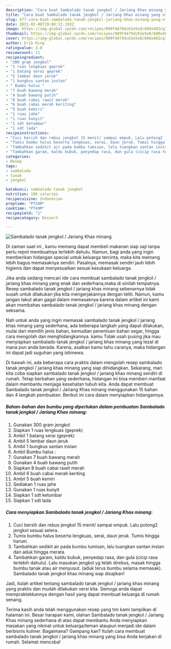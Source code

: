 ```yaml
---
description: "Cara buat Sambalado tanak jengkol / Jariang Khas minang yang nikmat dan Mudah Dibuat"
title: "Cara buat Sambalado tanak jengkol / Jariang Khas minang yang nikmat dan Mudah Dibuat"
slug: 477-cara-buat-sambalado-tanak-jengkol-jariang-khas-minang-yang-nikmat-dan-mudah-dibuat
date: 2021-02-06T19:08:13.193Z
image: https://img-global.cpcdn.com/recipes/009f4479dc61e5e0/680x482cq70/sambalado-tanak-jengkol-jariang-khas-minang-foto-resep-utama.jpg
thumbnail: https://img-global.cpcdn.com/recipes/009f4479dc61e5e0/680x482cq70/sambalado-tanak-jengkol-jariang-khas-minang-foto-resep-utama.jpg
cover: https://img-global.cpcdn.com/recipes/009f4479dc61e5e0/680x482cq70/sambalado-tanak-jengkol-jariang-khas-minang-foto-resep-utama.jpg
author: Erik King
ratingvalue: 3.8
reviewcount: 11
recipeingredient:
- "300 gram jengkol"
- "1 ruas lengkuas geprek"
- "1 batang serai geprek"
- "5 lembar daun jeruk"
- "1 bungkus santan instan"
- " Bumbu halus "
- "7 buah bawang merah"
- "4 buah bawang putih"
- "8 buah cabai rawit merah"
- "6 buah cabai merah keriting"
- "5 buah kemiri"
- "1 ruas jahe"
- "1 ruas kunyit"
- "1 sdt ketumbar"
- "1 sdt lada"
recipeinstructions:
- "Cuci bersih dan rebus jengkol 15 menit/ sampai empuk. Lalu potong2 jengkol sesuai selera."
- "Tumis bumbu halus beserta lengkuas, serai, daun jeruk. Tumis hingga harum."
- "Tambahkan sedikit air pada bumbu tumisan, lalu tuangkan santan instan dan aduk hingga merata."
- "Tambahkan garam, kaldu bubuk, penyedap rasa, dan gula (cicip rasa terlebih dahulu). Lalu masukan jengkol yg telah direbus, masak hingga bumbu tanak atau air menyusut. (aduk terus bumbu selama memasak). Sambalado tanak jengkol khas minang siap disajikan!"
categories:
- Resep
tags:
- sambalado
- tanak
- jengkol

katakunci: sambalado tanak jengkol 
nutrition: 196 calories
recipecuisine: Indonesian
preptime: "PT34M"
cooktime: "PT49M"
recipeyield: "1"
recipecategory: Dessert

---
```



![Sambalado tanak jengkol / Jariang Khas minang](https://img-global.cpcdn.com/recipes/009f4479dc61e5e0/680x482cq70/sambalado-tanak-jengkol-jariang-khas-minang-foto-resep-utama.jpg)

Di zaman  saat ini , kamu memang dapat membeli makanan siap saji tanpa perlu repot membuatnya terlebih dahulu. Namun, bagi anda yang ingin memberikan hidangan special untuk keluarga tercinta, maka kita memang lebih bagus memasaknya sendiri. Pasalnya, memasak sendiri jauh lebih higienis dan dapat menyesuaikan sesuai kesukaan keluarga.

Jika anda sedang mencari ide cara membuat sambalado tanak jengkol / jariang khas minang yang enak dan sederhana,maka di sinilah tempatnya. Resep sambalado tanak jengkol / jariang khas minang  sebenarnya tidak susah untuk dilakukan jika kita mengerjakannya dengan teliti. Namun, kamu jangan takut akan gagal dalam memasaknya 
karena dalam artikel ini kami akan membahas sambalado tanak jengkol / jariang khas minang dengan seksama.  



Nah untuk anda yang ingin memasak sambalado tanak jengkol / jariang khas minang yang sederhana, ada beberapa langkah yang dapat dilakukan, mulai dari memilih jenis bahan, kemudian penentuan bahan segar, hingga cara mengolah dan menghidangkannya. kamu Tidak usah pusing jika mau menyiapkan sambalado tanak jengkol / jariang khas minang yang lezat di mana pun anda berada. Karena, asalkan kamu  tahu caranya, maka hidangan ini dapat jadi suguhan yang istimewa.

Di bawah ini, ada beberapa cara praktis  dalam mengolah resep sambalado tanak jengkol / jariang khas minang yang siap dihidangkan. Sekarang, mari kita coba siapkan sambalado tanak jengkol / jariang khas minang sendiri di rumah. Tetap berbahan yang sederhana, hidangan ini bisa memberi manfaat dalam membantu menjaga kesehatan tubuh kita. Anda dapat membuat Sambalado tanak jengkol / Jariang Khas minang menggunakan 15 bahan dan 4 langkah pembuatan. Berikut ini cara dalam menyiapkan hidangannya.

<!--inarticleads1-->

##### Bahan-bahan dan bumbu yang diperlukan dalam pembuatan Sambalado tanak jengkol / Jariang Khas minang:

1. Gunakan 300 gram jengkol
1. Siapkan 1 ruas lengkuas (geprek)
1. Ambil 1 batang serai (geprek)
1. Ambil 5 lembar daun jeruk
1. Ambil 1 bungkus santan instan
1. Ambil  Bumbu halus :
1. Gunakan 7 buah bawang merah
1. Gunakan 4 buah bawang putih
1. Siapkan 8 buah cabai rawit merah
1. Ambil 6 buah cabai merah keriting
1. Ambil 5 buah kemiri
1. Sediakan 1 ruas jahe
1. Gunakan 1 ruas kunyit
1. Siapkan 1 sdt ketumbar
1. Siapkan 1 sdt lada




<!--inarticleads2-->

##### Cara menyiapkan Sambalado tanak jengkol / Jariang Khas minang:

1. Cuci bersih dan rebus jengkol 15 menit/ sampai empuk. Lalu potong2 jengkol sesuai selera.
1. Tumis bumbu halus beserta lengkuas, serai, daun jeruk. Tumis hingga harum.
1. Tambahkan sedikit air pada bumbu tumisan, lalu tuangkan santan instan dan aduk hingga merata.
1. Tambahkan garam, kaldu bubuk, penyedap rasa, dan gula (cicip rasa terlebih dahulu). Lalu masukan jengkol yg telah direbus, masak hingga bumbu tanak atau air menyusut. (aduk terus bumbu selama memasak). Sambalado tanak jengkol khas minang siap disajikan!




Jadi, itulah artikel tentang  sambalado tanak jengkol / jariang khas minang  yang praktis dan mudah dilakukan versi kita. Semoga anda dapat mempraktekkannya dengan hasil yang dapat membuat keluarga di rumah senang. 

Terima kasih anda telah menggunakan resep yang tim kami tampilkan di halaman ini. Besar harapan kami, olahan  Sambalado tanak jengkol / Jariang Khas minang sederhana di atas dapat membantu Anda menyiapkan masakan yang nikmat untuk keluarga/teman ataupun menjadi ide dalam berbisnis kuliner. Bagaimana? Gampang kan? Itulah cara membuat sambalado tanak jengkol / jariang khas minang yang bisa Anda kerjakan di rumah. Selamat mencoba!

